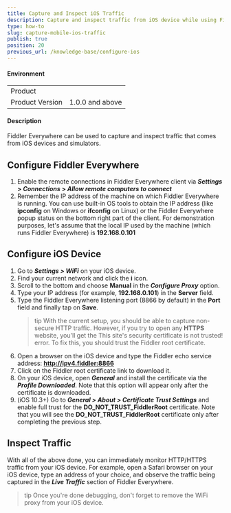 ```yaml
---
title: Capture and Inspect iOS Traffic
description: Capture and inspect traffic from iOS device while using Fiddler Everywhere
type: how-to
slug: capture-mobile-ios-traffic
publish: true
position: 20
previous_url: /knowledge-base/configure-ios
---
```


#### Environment

|   |   |
|---|---|
| Product   |
| Product Version | 1.0.0 and above  |

#### Description

Fiddler Everywhere can be used to capture and inspect traffic that comes from iOS devices and simulators.

## Configure Fiddler Everywhere

1. Enable the remote connections in Fiddler Everywhere client via **_Settings_ > _Connections_ > _Allow remote computers to connect_**
2. Remember the IP address of the machine on which Fiddler Everywhere is running. You can use built-in OS tools to obtain the IP address (like **ipconfig** on Windows or **ifconfig** on Linux) or the Fiddler Everywhere popup status on the bottom right part of the client.
For demonstration purposes, let's assume that the local IP used by the machine (which runs Fiddler Everywhere) is **192.168.0.101**

## Configure iOS Device

1. Go to **_Settings > WiFi_** on your iOS device.
2. Find your current network and click the **i** icon.
3. Scroll to the bottom and choose **Manual** in the **_Configure Proxy_** option.
4. Type your IP address (for example, **192.168.0.101**) in the **Server** field.
5. Type the Fiddler Everywhere listening port (8866 by default) in the **Port** field and finally tap on **Save**.
    >tip With the current setup, you should be able to capture non-secure HTTP traffic. However, if you try to open any **HTTPS** website, you'll get the This site's security certificate is not trusted! error. To fix this, you should trust the Fiddler root certificate.
6. Open a browser on the iOS device and type the Fiddler echo service address: **http://ipv4.fiddler:8866**
7. Click on the Fiddler root certificate link to download it.
8. On your iOS device, open **_General_** and install the certificate via the **_Profile Downloaded_**. Note that this option will appear only after the certificate is downloaded.
9. (iOS 10.3+) Go to **_General > About > Certificate Trust Settings_** and enable full trust for the **DO_NOT_TRUST_FiddlerRoot** certificate. Note that you will see the **DO_NOT_TRUST_FiddlerRoot** certificate only after completing the previous step. 

## Inspect Traffic

With all of the above done, you can immediately monitor HTTP/HTTPS traffic from your iOS device. For example, open a Safari browser on your iOS device, type an address of your choice, and observe the traffic being captured in the **_Live Traffic_** section of Fiddler Everywhere.

>tip Once you're done debugging, don't forget to remove the WiFi proxy from your iOS device.